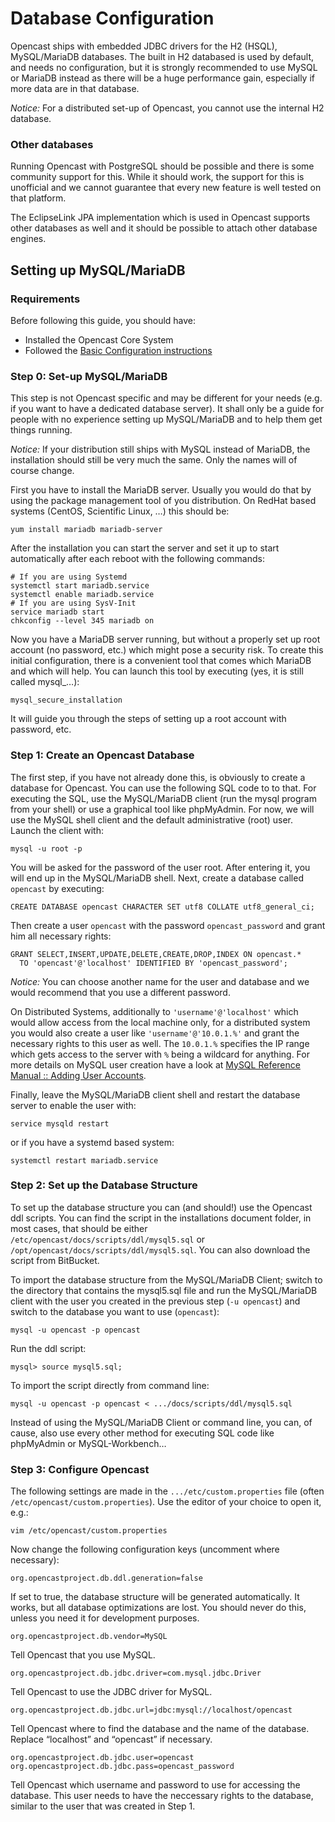 Database Configuration
======================

Opencast ships with embedded JDBC drivers for the H2 (HSQL), MySQL/MariaDB databases. The built in H2 databased is used
by default, and needs no configuration, but it is strongly recommended to use MySQL or MariaDB instead as there will be a
huge performance gain, especially if more data are in that database.

*Notice:* For a distributed set-up of Opencast, you cannot use the internal H2 database.


### Other databases

Running Opencast with PostgreSQL should be possible and there is some community support for this. While it should work,
the support for this is unofficial and we cannot guarantee that every new feature is well tested on that platform.

The EclipseLink JPA implementation which is used in Opencast supports other databases as well and it should be
possible to attach other database engines.

Setting up MySQL/MariaDB
------------------------

### Requirements

Before following this guide, you should have:

 - Installed the Opencast Core System
 - Followed the [Basic Configuration instructions](basic.md)


### Step 0: Set-up MySQL/MariaDB

This step is not Opencast specific and may be different for your needs (e.g.  if you want to have a dedicated database
server). It shall only be a guide for people with no experience setting up MySQL/MariaDB and to help them get things
running.

*Notice:* If your distribution still ships with MySQL instead of MariaDB, the installation should still be very much the
same. Only the names will of course change.

First you have to install the MariaDB server. Usually you would do that by using the package management tool of you
distribution. On RedHat based systems (CentOS, Scientific Linux, …) this should be:

    yum install mariadb mariadb-server

After the installation you can start the server and set it up to start automatically after each reboot with the
following commands:

    # If you are using Systemd
    systemctl start mariadb.service
    systemctl enable mariadb.service
    # If you are using SysV-Init
    service mariadb start
    chkconfig --level 345 mariadb on

Now you have a MariaDB server running, but without a properly set up root account (no password, etc.) which might pose a
security risk. To create this initial configuration, there is a convenient tool that comes which MariaDB and which will
help. You can launch this tool by executing (yes, it is still called mysql_…):

    mysql_secure_installation

It will guide you through the steps of setting up a root account with password, etc.


### Step 1: Create an Opencast Database

The first step, if you have not already done this, is obviously to create a database for Opencast. You can use the
following SQL code to to that. For executing the SQL, use the MySQL/MariaDB client (run the mysql program from your
shell) or use a graphical tool like phpMyAdmin. For now, we will use the MySQL shell client and the default
administrative (root) user. Launch the client with:

    mysql -u root -p

You will be asked for the password of the user root. After entering it, you will end up in the MySQL/MariaDB shell.
Next, create a database called `opencast` by executing:

    CREATE DATABASE opencast CHARACTER SET utf8 COLLATE utf8_general_ci;

Then create a user `opencast` with the password `opencast_password` and grant him all necessary rights:

    GRANT SELECT,INSERT,UPDATE,DELETE,CREATE,DROP,INDEX ON opencast.*
      TO 'opencast'@'localhost' IDENTIFIED BY 'opencast_password';

*Notice:* You can choose another name for the user and database and we would recommend that you use a different password.


On Distributed Systems, additionally to `'username'@'localhost'` which would allow access from the local machine only,
for a distributed system you would also create a user like `'username'@'10.0.1.%'` and grant the necessary rights to
this user as well. The `10.0.1.%` specifies the IP range which gets access to the server with `%` being a wildcard for
anything.  For more details on MySQL user creation have a look at [MySQL Reference Manual :: Adding User Accounts](http://mysql.com/doc/en/adding-users.html).

Finally, leave the MySQL/MariaDB client shell and restart the database server to enable the user with:

    service mysqld restart

or if you have a systemd based system:

    systemctl restart mariadb.service


### Step 2: Set up the Database Structure

To set up the database structure you can (and should!) use the Opencast ddl scripts. You can find the script in the 
installations document folder, in most cases, that should be either `/etc/opencast/docs/scripts/ddl/mysql5.sql` 
or `/opt/opencast/docs/scripts/ddl/mysql5.sql`. You can also download the script from BitBucket.

To import the database structure from the MySQL/MariaDB Client; switch to the directory that contains the mysql5.sql file and 
run the MySQL/MariaDB client with the user you created in the previous step (`-u opencast`) and switch to the database 
you want to use (`opencast`):

    mysql -u opencast -p opencast

Run the ddl script:

    mysql> source mysql5.sql;

To import the script directly from command line:

    mysql -u opencast -p opencast < .../docs/scripts/ddl/mysql5.sql

Instead of using the MySQL/MariaDB Client or command line, you can, of cause, also use every other method for executing SQL code like
phpMyAdmin or MySQL-Workbench…

### Step 3: Configure Opencast

The following settings are made in the `.../etc/custom.properties` file (often `/etc/opencast/custom.properties`). Use
the editor of your choice to open it, e.g.:

    vim /etc/opencast/custom.properties

Now change the following configuration keys (uncomment where necessary):

    org.opencastproject.db.ddl.generation=false

If set to true, the database structure will be generated automatically. It works, but all database optimizations are
lost. You should never do this, unless you need it for development purposes.

    org.opencastproject.db.vendor=MySQL

Tell Opencast that you use MySQL.

    org.opencastproject.db.jdbc.driver=com.mysql.jdbc.Driver

Tell Opencast to use the JDBC driver for MySQL.

    org.opencastproject.db.jdbc.url=jdbc:mysql://localhost/opencast

Tell Opencast where to find the database and the name of the database. Replace “localhost” and “opencast” if necessary.

    org.opencastproject.db.jdbc.user=opencast
    org.opencastproject.db.jdbc.pass=opencast_password

Tell Opencast which username and password to use for accessing the database. This user needs to have the neccessary rights to the database, similar to the user that was created in Step 1.